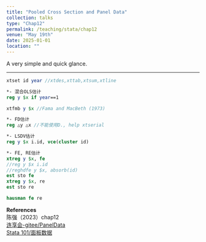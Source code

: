 ```yaml
---
title: "Pooled Cross Section and Panel Data"
collection: talks
type: "Chap12"
permalink: /teaching/stata/chap12
venue: "May 19th"
date: 2025-01-01
location: ""
---
```


A very simple and quick glance.

---



```stata
xtset id year //xtdes,xttab,xtsum,xtline

*- 混合OLS估计
reg y $x if year==1

xtfmb y $x //Fama and MacBeth (1973)

*- FD估计
reg △y △x //不能使用D., help xtserial

*- LSDV估计
reg y $x i.id, vce(cluster id)

*- FE, RE估计
xtreg y $x, fe
//reg y $x i.id
//reghdfe y $x, absorb(id)
est sto fe
xtreg y $x, re
est sto re

hausman fe re
```

**References**  
陈强（2023）chap12  
[连享会-gitee/PanelData](https://gitee.com/arlionn/PanelData "PanelData")  
[Stata 101/面板数据](https://book.lianxh.cn/stata101/body/XT1_%E9%9D%A2%E6%9D%BF%E6%95%B0%E6%8D%AE%E6%A8%A1%E5%9E%8B%E7%AE%80%E4%BB%8B.html)

